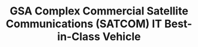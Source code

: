 ---
highlight: "false" 
title: "GSA Complex Commercial Satellite Communications (SATCOM) IT Best-in-Class Vehicle"
description: "Complex Commercial Satellite Communications (SATCOM) Solutions allows federal agencies to build large, complex, custom satellite solutions. Solutions include satellite transport (bandwidth), fixed or mobile satellite service, and service-enabling components such as terminals, handsets, and tail circuits with engineering services to integrate, operate, and maintain the solution"
url-link: "https://www.gsa.gov/technology/it-contract-vehicles-and-purchasing-programs/multiple-award-schedule-it/comsatcom-1?gclid=CjwKCAjw_uGmBhBREiwAeOfsd0fmpduVnSbtB5Ne3C2_acIS2Xgd2GCkGBMQEs27cmqt3hMGStdgPhoCbvoQAvD_BwE"
type: "HTML"
gov-only: "false"
is-external: "true"
publication-date: "May 01, 2023"
reading-time: "5"
resource-type: "information-slick"
filter: "contract-solutions"
audience: "contracts-acquisitions"
branded-offerings: "acquisition-policy-it-category"
---
